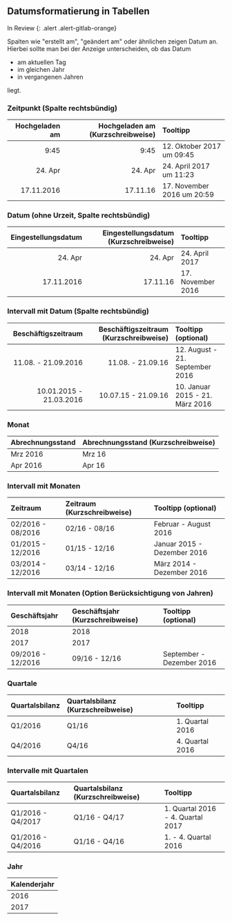 ## Datumsformatierung in Tabellen

<div>
In Review
{: .alert .alert-gitlab-orange}
</div>

Spalten wie "erstellt am", "geändert am" oder ähnlichen zeigen Datum an. Hierbei sollte man bei der Anzeige unterscheiden, ob das Datum
 - am aktuellen Tag
 - im gleichen Jahr
 - in vergangenen Jahren

liegt.

### Zeitpunkt (Spalte rechtsbündig)
| Hochgeladen am | Hochgeladen am (Kurzschreibweise) | Tooltipp |
|-:|-:|:-|
| 9:45 | 9:45	| 12. Oktober 2017 um 09:45 |
| 24. Apr | 24. Apr | 24. April 2017 um 11:23 |
| 17.11.2016 | 17.11.16 | 17. November 2016 um 20:59 |

### Datum (ohne Urzeit, Spalte rechtsbündig)
| Eingestellungsdatum | Eingestellungsdatum (Kurzschreibweise) | Tooltipp |
|-:|-:|:-|
| 24. Apr	| 24. Apr	| 24. April 2017 |
| 17.11.2016| 17.11.16	| 17. November 2016 |

### Intervall mit Datum (Spalte rechtsbündig)
| Beschäftigszeitraum | Beschäftigszeitraum (Kurzschreibweise) | Tooltipp (optional) |
|-:|-:|:-|
| 11.08. - 21.09.2016	| 11.08. - 21.09.16	| 12. August - 21. September 2016 |
| 10.01.2015 - 21.03.2016	| 10.07.15 - 21.09.16	| 10. Januar 2015 - 21. März 2016 |

### Monat
| Abrechnungsstand | Abrechnungsstand (Kurzschreibweise) | 
:-|:-|
| Mrz 2016	| Mrz 16 | 
| Apr 2016	| Apr 16 | 

### Intervall mit Monaten
| Zeitraum | Zeitraum (Kurzschreibweise) | Tooltipp (optional) |
|:-|:-|:-|
| 02/2016 - 08/2016	| 02/16 - 08/16	| Februar - August 2016 | 
| 01/2015 - 12/2016	| 01/15 - 12/16	| Januar 2015 - Dezember 2016 | 
| 03/2014 - 12/2016	| 03/14 - 12/16	| März 2014 - Dezember 2016 | 

### Intervall mit Monaten (Option Berücksichtigung von Jahren)
| Geschäftsjahr | Geschäftsjahr (Kurzschreibweise) | Tooltipp (optional) |
|:-|:-|:-|
| 2018	| 2018	| | 
| 2017	| 2017	| | 
| 09/2016 - 12/2016	| 09/16 - 12/16	| September - Dezember 2016 | 

### Quartale
| Quartalsbilanz | Quartalsbilanz (Kurzschreibweise) | Tooltipp | 
|:-|:-|:-|
| Q1/2016	| Q1/16	| 1. Quartal 2016 | 
| Q4/2016	| Q4/16	| 4. Quartal 2016 | 

### Intervalle mit Quartalen
| Quartalsbilanz | Quartalsbilanz (Kurzschreibweise) | Tooltipp | 
|:-|:-|:-|
| Q1/2016 - Q4/2017	| Q1/16 - Q4/17	| 1. Quartal 2016 - 4. Quartal 2017 | 
| Q1/2016 - Q4/2016	| Q1/16 - Q4/16	| 1. - 4. Quartal 2016 | 

### Jahr
|  Kalenderjahr | 
|:-|
| 2016 | 
| 2017 | 



